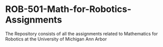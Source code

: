 # ROB-501-Math-for-Robotics-Assignments
The Repository consists of all the assignments related to Mathematics for Robotics at the University of Michigan Ann Arbor 
